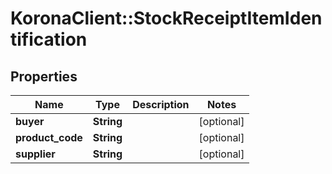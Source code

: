 # KoronaClient::StockReceiptItemIdentification

## Properties
Name | Type | Description | Notes
------------ | ------------- | ------------- | -------------
**buyer** | **String** |  | [optional] 
**product_code** | **String** |  | [optional] 
**supplier** | **String** |  | [optional] 


